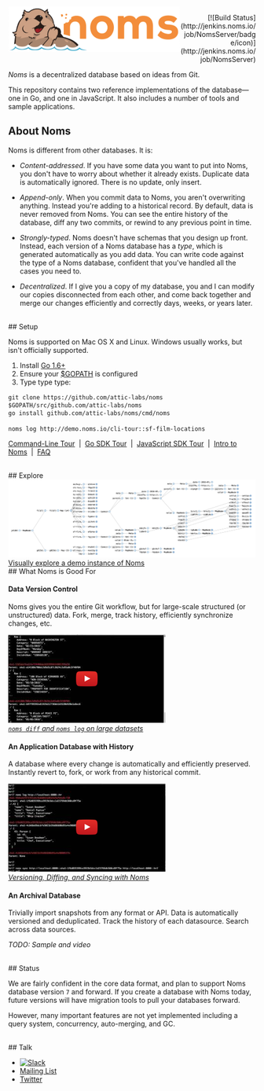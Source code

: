 
<img src='doc/nommy_cropped_smaller.png' align='left' width='350' title='Nommy, the snacky otter'>
<p align='right'>
[![Build Status](http://jenkins.noms.io/job/NomsServer/badge/icon)](http://jenkins.noms.io/job/NomsServer)

<br clear='all'/>

*Noms* is a decentralized database based on ideas from Git.

This repository contains two reference implementations of the database—one in Go, and one in JavaScript. It also includes a number of tools and sample applications.

## About Noms

Noms is different from other databases. It is:

* *Content-addressed*. If you have some data you want to put into Noms, you don't have to worry about whether it already exists. Duplicate data is automatically ignored. There is no update, only insert.

* *Append-only*. When you commit data to Noms, you aren't overwriting anything. Instead you're adding to a historical record. By default, data is never removed from Noms. You can see the entire history of the database, diff any two commits, or rewind to any previous point in time.

* *Strongly-typed*. Noms doesn't have schemas that you design up front. Instead, each version of a Noms database has a *type*, which is generated automatically as you add data. You can write code against the type of a Noms database, confident that you've handled all the cases you need to.

* *Decentralized*. If I give you a copy of my database, you and I can modify our copies disconnected from each other, and come back together and merge our changes efficiently and correctly days, weeks, or years later.

<br/>
## Setup

Noms is supported on Mac OS X and Linux. Windows usually works, but isn't officially supported.

1. Install [Go 1.6+](https://golang.org/dl/)
2. Ensure your [$GOPATH](https://github.com/golang/go/wiki/GOPATH) is configured
3. Type type type:
```
git clone https://github.com/attic-labs/noms $GOPATH/src/github.com/attic-labs/noms
go install github.com/attic-labs/noms/cmd/noms

noms log http://demo.noms.io/cli-tour::sf-film-locations
```
[Command-Line Tour](doc/cli-tour.md)&nbsp; | &nbsp;[Go SDK Tour](doc/go-tour.md)&nbsp; | &nbsp;[JavaScript SDK Tour](doc/js-tour.md)&nbsp; | &nbsp;[Intro to Noms](doc/intro.md)&nbsp; | &nbsp;[FAQ](doc/faq.md)

<br/>
## Explore
<a href="http://splore.noms.io/?db=https://demo.noms.io/cli-tour"><img src="doc/splore.png"><br>Visually explore a demo instance of Noms</a>

<br/>
## What Noms is Good For

#### Data Version Control

Noms gives you the entire Git workflow, but for large-scale structured (or unstructured) data. Fork, merge, track history, efficiently synchronize changes, etc.

[<img src="doc/data-version-control.png" width="320" height="180">](https://www.youtube.com/watch?v=Zeg9CY3BMes)<br/>
*[`noms diff` and `noms log` on large datasets](https://www.youtube.com/watch?v=Zeg9CY3BMes)*


#### An Application Database with History

A database where every change is automatically and efficiently preserved. Instantly revert to, fork, or work from any historical commit.

[<img src="doc/versioned-database.png" width="320" height="180">](https://www.youtube.com/watch?v=JDO3z0vHEso)<br/>
*[Versioning, Diffing, and Syncing with Noms](https://www.youtube.com/watch?v=JDO3z0vHEso)*


#### An Archival Database

Trivially import snapshots from any format or API. Data is automatically versioned and deduplicated. Track the history of each datasource. Search across data sources.

*TODO: Sample and video*


<br>
## Status

We are fairly confident in the core data format, and plan to support Noms database version `7` and forward. If you create a database with Noms today, future versions will have migration tools to pull your databases forward.

However, many important features are not yet implemented including a query system, concurrency, auto-merging, and GC.


<br>
## Talk

- [![Slack](http://slack.noms.io/badge.svg)](http://slack.noms.io)
- [Mailing List](https://groups.google.com/forum/#!forum/nomsdb)
- [Twitter](https://twitter.com/nomsdb)
